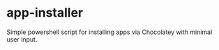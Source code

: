 # app-installer
Simple powershell script for installing apps via Chocolatey with minimal user input.
